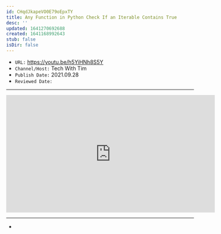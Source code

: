 ```yaml
---
id: CHqdJkapeVO0E79oEpxTY
title: Any Function in Python Check If an Iterable Contains True
desc: ''
updated: 1641270692688
created: 1641168992643
stub: false
isDir: false
---
```


- `URL:` <https://youtu.be/h5YiHNh8S5Y>
- `Channel/Host:` Tech With Tim
- `Publish Date:` 2021.09.28
- `Reviewed Date:` 

---

<center><iframe width="560" height="315" src="https://www.youtube.com/embed/h5YiHNh8S5Y" frameborder="0" allow="accelerometer; autoplay; encrypted-media; gyroscope; picture-in-picture" allowfullscreen></iframe></center>

---

-

